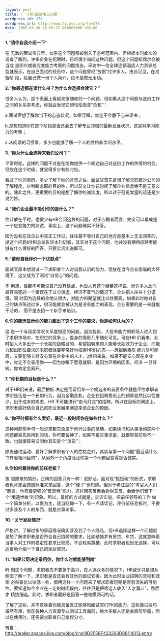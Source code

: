 ```yaml
---
layout: post
title: ! '[转]面试常见问题'
wordpress_id: 278
wordpress_url: http://www.hijava.org/?p=278
date: 2009-03-30 22:06:37.000000000 +08:00
---
```

<strong>1.“请你自我介绍一下”</strong>

在 无数的面试宝典里，似乎这个问题都被划入了必考范围内，但根据本刊此次的调查了解到，许多企业在招聘时，已经很少询问这种问题。但这个问题却偶尔会被当成 是即兴或者应变能力考察的问题提出。采访中一位全球连锁酒店人力资源总监就表示，在自己面试的经历中，这个问题曾经“放倒”过许多人。由此可见，在准备阶 段，给自己做一份个人简介，绝不是做无用功。

<strong>2.“你最近都在读什么书？为什么会选择会读它？”</strong>

很多人认为，这个表面上看起来很随和的一个问题，但如果从这个问题与这份工作之间的关系来考虑，你就会发现它却恰恰饱含“杀机”：

a.面试官想了解你当下的心态状况，如果浮躁，肯定不会静下心来读书；

b.是想知道你在这个阶段是否还会去了解专业领域的最新发展状况，这是对学习能力的考察；

c.从阅读的习惯看，多少也能够了解一个人的性格和学识水平。

<strong>3.“你为什么会选择来我们公司？”</strong>

平常时期，这样的问题不过是在给你提供一个阐述自己对这份工作的热情的机会。但放在这个时侯，就显得多少有些刁钻。

看过了你的简历，多少了解了你的背景之后，面试官首先是想了解求职者对公司的了解程度，以判断求职的目的性，所以前文让你花时间了解企业信息绝不是无意义的。除此之外，更重要的目的是想了解你的诚实度，所以过于冠冕堂皇的话还是少说为妙。

<strong>4.“我们企业最不吸引你的是什么？”</strong>

估计放在平时，也很少有HR会问这样的问题，对于应聘者而言，完全可以看成是一个应变能力的测试，事实上，这个问题确实不好答。

因为没有在该企业中真正工作过，往往最不吸引自己的地方是基本上无法回答的，提这个问题的HR总监告诉本刊记者，其实对于这个问题，他并没有期待应聘者能够有什么很好的回答，只要实话实说即可。

<strong>5.“请你自我评价一下优缺点”</strong>

面试官原本想测试一下求职者个人对自我认识的能力，但放在当今企业面临的大环境下，这又成为了测试“自信心”的问题。

不 用想，谁都不可能说自己没有缺点，也没人有这个胆量这样说，而许多人此时最容易犯的一个错误在于过分谦虚。经济不景气的情况下，企业招人往往十分谨慎，同 时因为选择的余地又很大，对能力的期望就比以往要高，如果此时你对自己的缺点陈述过多，很可能就会被认为是没有能力的表现。企业需要的是一来就能干活的， 而不是去招一个新手来培训。

<strong>6.你的简历显示你的能力超出了这个工作的要求，你是如何认为的？</strong>

这 是一个与现实情况关系度很高的问题。因为裁员，大批有能力的职场人进入到了求职市场中，在职位的竞争上，委身的情形几乎随处可见。可在HR 们看来，此时招人大多出于一个长期的战略目的，希望招聘来的人能够长期效力于企业，而能力超出职位要求的求职者就要非常好地把握HR们心态——想招到素质 能力尽可能高，又要能够长期安心留在企业中的人才，对HR来说，如果不能安心留在企业中，肯定不会录用你——因为你眼下愿意就职，是因为环境的因素，经济 一旦好转，你肯定会离开。

<strong>7.“你长期的目标是什么？”</strong>

对于HR们来说，最后拍板 决定是否留用某一个候选者的首要条件就是评估求职者求职是否是一个长期行为。因为金融危机，企业在招聘费用上的预算显然比以往要少，出于成本的考虑，HR 不可能进行“走马灯式”的招聘。所以在目标的阐述上，求职者最好结合自己的职业发展来阐述来该企业的原因。

<strong>8.“你平时都有什么爱好，最近一段时间你在做些什么？”</strong>

这种问题前半句一般说来都完全属于例行公事的范畴，如果读书和从事活动这两个问题都被先后问到的话，你可要留神了，如果不是实事求是，就很容易前后不一致，也就很容易证明你其实是个“演员”；

除去通过运动、爱好了解求职者个人的性格之外，其实与第一个问题“最近读什么书有着相同目的”，从另外一个角度验证你第一个问题回答得是否诚实。

<strong>9.你如何看待你的前任老板？</strong>

按 照原来的情形，正确的回答只有一种：说好话。面对现“抢饭碗”的形式，求职者也肯定会按照标准来来回答，这个“傻子”也知道。但对于老江湖的“考官大人们 ”而言，他有着更强的“反思索”能力，这样回答反倒会适得其反，会给他们留下一个“境遇世故”的印象。所以，最好的方式就是，实话实说，把前任领导的工作 做一个简单分析，以褒为主，适当贬抑一下，有一点请切记，评价前任老板时，不要过多涉及个人的东西，就是对事论事。

<strong>10. “关于家庭情况”</strong>

严格讲，了解过多的家庭情况确实涉及到了个人隐私，但HR选择这样一个问题就是想了解求职者是否符合自己招聘的要求，比如结婚并有房贷、车贷，这就意味着当事人对工作的稳定性要求比较高，不会轻易跳槽，此时求职者也别无选择，可以适当地介绍一下自己的家庭情况。

<strong>11.“如果公司决定录用你，你什么时候能够到岗”</strong>

听 到这个问题，求职者先不要急于高兴，在人选众多的情况下，HR或许只是想从侧面了解一下，求职者是否还会有其他的面试安排。因为此时企业招聘的流程和效率 必然要比以往低一些，借用这样一个问题来了解求职者短期是否有流失的可能性。要知道如今企业在一定的时间段内，往往只是把候选人放入“人才漏斗”，然后才 精挑细选。此时，求职者最好是回答一些棱模两可的话。

了解了这些，并不意味着你就具备真正能够和面试官们PK的能力，这些面试技巧虽然有用，但在各种人力资源专业测试工具面前，绝大多数人还是会原形毕露，所以在使用时，还需要求职者自己拿捏分寸。

转自：<a href="http://teaker.spaces.live.com/blog/cns!9D2F58F433263D88!14013.entry" target="_blank">http://teaker.spaces.live.com/blog/cns!9D2F58F433263D88!14013.entry</a>
